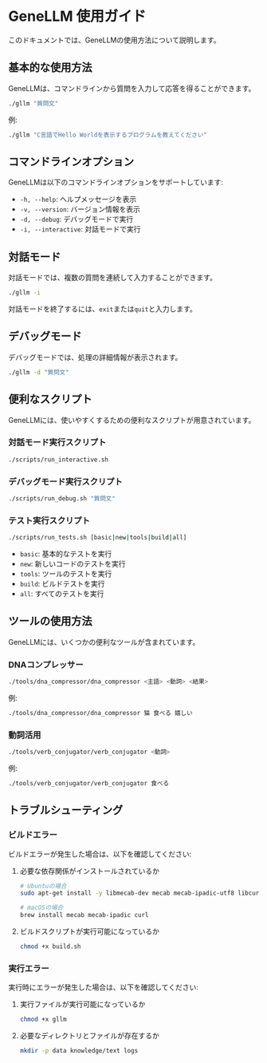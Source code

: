 # GeneLLM 使用ガイド

このドキュメントでは、GeneLLMの使用方法について説明します。

## 基本的な使用方法

GeneLLMは、コマンドラインから質問を入力して応答を得ることができます。

```bash
./gllm "質問文"
```

例:
```bash
./gllm "C言語でHello Worldを表示するプログラムを教えてください"
```

## コマンドラインオプション

GeneLLMは以下のコマンドラインオプションをサポートしています:

- `-h, --help`: ヘルプメッセージを表示
- `-v, --version`: バージョン情報を表示
- `-d, --debug`: デバッグモードで実行
- `-i, --interactive`: 対話モードで実行

## 対話モード

対話モードでは、複数の質問を連続して入力することができます。

```bash
./gllm -i
```

対話モードを終了するには、`exit`または`quit`と入力します。

## デバッグモード

デバッグモードでは、処理の詳細情報が表示されます。

```bash
./gllm -d "質問文"
```

## 便利なスクリプト

GeneLLMには、使いやすくするための便利なスクリプトが用意されています。

### 対話モード実行スクリプト

```bash
./scripts/run_interactive.sh
```

### デバッグモード実行スクリプト

```bash
./scripts/run_debug.sh "質問文"
```

### テスト実行スクリプト

```bash
./scripts/run_tests.sh [basic|new|tools|build|all]
```

- `basic`: 基本的なテストを実行
- `new`: 新しいコードのテストを実行
- `tools`: ツールのテストを実行
- `build`: ビルドテストを実行
- `all`: すべてのテストを実行

## ツールの使用方法

GeneLLMには、いくつかの便利なツールが含まれています。

### DNAコンプレッサー

```bash
./tools/dna_compressor/dna_compressor <主語> <動詞> <結果>
```

例:
```bash
./tools/dna_compressor/dna_compressor 猫 食べる 嬉しい
```

### 動詞活用

```bash
./tools/verb_conjugator/verb_conjugator <動詞>
```

例:
```bash
./tools/verb_conjugator/verb_conjugator 食べる
```

## トラブルシューティング

### ビルドエラー

ビルドエラーが発生した場合は、以下を確認してください:

1. 必要な依存関係がインストールされているか
   ```bash
   # Ubuntuの場合
   sudo apt-get install -y libmecab-dev mecab mecab-ipadic-utf8 libcurl4-openssl-dev
   
   # macOSの場合
   brew install mecab mecab-ipadic curl
   ```

2. ビルドスクリプトが実行可能になっているか
   ```bash
   chmod +x build.sh
   ```

### 実行エラー

実行時にエラーが発生した場合は、以下を確認してください:

1. 実行ファイルが実行可能になっているか
   ```bash
   chmod +x gllm
   ```

2. 必要なディレクトリとファイルが存在するか
   ```bash
   mkdir -p data knowledge/text logs
   ```